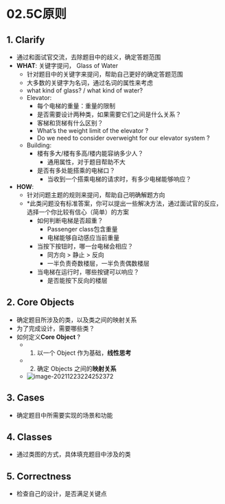 # 02.5C原则

## 1. Clarify

- 通过和面试官交流，去除题目中的歧义，确定答题范围
- **WHAT**: 关键字提问， Glass of Water
  - 针对题目中的关键字来提问，帮助自己更好的确定答题范围
  - 大多数的关键字为名词，通过名词的属性来考虑
  - what kind of glass? / what kind of water?
  - Elevator:
    - 每个电梯的重量：重量的限制
    - 是否需要设计两种类，如果需要它们之间是什么关系？
    - 客梯和货梯有什么区别？
    - What’s the weight limit of the elevator ?
    - Do we need to consider overweight for our
      elevator system ?
  - Building:
    - 楼有多大/楼有多高/楼内能容纳多少人？
      - 通用属性，对于题目帮助不大
    - 是否有多处能搭乘的电梯口？
      - 当收到一个搭乘电梯的请求时，有多少电梯能够响应？
- **HOW**: 
  - 针对问题主题的规则来提问，帮助自己明确解题方向
  - *此类问题没有标准答案，你可以提出一些解决方法，通过面试官的反应，选择一个你比较有信心（简单）的方案
    - 如何判断电梯是否超重？
      - Passenger class包含重量
      - 电梯能够自动感应当前重量
    - 当按下按钮时，哪一台电梯会相应？
      - 同方向 > 静止 > 反向
      - 一半负责奇数楼层，一半负责偶数楼层
    - 当电梯在运行时，哪些按键可以响应？
      - 是否能按下反向的楼层

## 2. Core Objects

- 确定题目所涉及的类，以及类之间的映射关系
- 为了完成设计，需要哪些类？
- 如何定义**Core Object** ?
  - 1) 以一个 Object 作为基础，**线性思考**
  - 2) 确定 Objects 之间的**映射关系**
  - ![image-20211223224252372](https://raw.githubusercontent.com/TWDH/Leetcode-From-Zero/pictures/img/image-20211223224252372.png)

## 3. Cases

- 确定题目中所需要实现的场景和功能

## 4. Classes

- 通过类图的方式，具体填充题目中涉及的类

## 5. Correctness

- 检查自己的设计，是否满足关键点